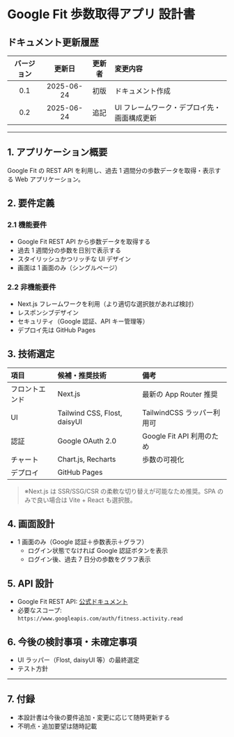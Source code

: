 # Google Fit 歩数取得アプリ 設計書

## ドキュメント更新履歴

| バージョン |   更新日   | 更新者 | 変更内容                                    |
| :--------: | :--------: | :----: | :------------------------------------------ |
|    0.1     | 2025-06-24 |  初版  | ドキュメント作成                            |
|    0.2     | 2025-06-24 |  追記  | UI フレームワーク・デプロイ先・画面構成更新 |

---

## 1. アプリケーション概要

Google Fit の REST API を利用し、過去 1 週間分の歩数データを取得・表示する Web アプリケーション。

## 2. 要件定義

### 2.1 機能要件

-   Google Fit REST API から歩数データを取得する
-   過去 1 週間分の歩数を日別で表示する
-   スタイリッシュかつリッチな UI デザイン
-   画面は 1 画面のみ（シングルページ）

### 2.2 非機能要件

-   Next.js フレームワークを利用（より適切な選択肢があれば検討）
-   レスポンシブデザイン
-   セキュリティ（Google 認証、API キー管理等）
-   デプロイ先は GitHub Pages

## 3. 技術選定

| 項目           | 候補・推奨技術               | 備考                       |
| :------------- | :--------------------------- | :------------------------- |
| フロントエンド | Next.js                      | 最新の App Router 推奨     |
| UI             | Tailwind CSS, Flost, daisyUI | TailwindCSS ラッパー利用可 |
| 認証           | Google OAuth 2.0             | Google Fit API 利用のため  |
| チャート       | Chart.js, Recharts           | 歩数の可視化               |
| デプロイ       | GitHub Pages                 |                            |

> ※Next.js は SSR/SSG/CSR の柔軟な切り替えが可能なため推奨。SPA のみで良い場合は Vite + React も選択肢。

## 4. 画面設計

-   1 画面のみ（Google 認証＋歩数表示＋グラフ）
    -   ログイン状態でなければ Google 認証ボタンを表示
    -   ログイン後、過去 7 日分の歩数をグラフ表示

## 5. API 設計

-   Google Fit REST API: [公式ドキュメント](https://developers.google.com/fit/rest)
-   必要なスコープ: `https://www.googleapis.com/auth/fitness.activity.read`

## 6. 今後の検討事項・未確定事項

-   UI ラッパー（Flost, daisyUI 等）の最終選定
-   テスト方針

---

## 7. 付録

-   本設計書は今後の要件追加・変更に応じて随時更新する
-   不明点・追加要望は随時記載
